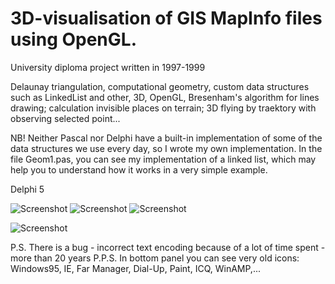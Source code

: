 # 3D-visualisation of GIS MapInfo files using OpenGL.

University diploma project written in 1997-1999

Delaunay triangulation, computational geometry, custom data structures such as LinkedList and other, 3D, OpenGL, Bresenham's algorithm for lines drawing; calculation invisible places on terrain; 3D flying by traektory with observing selected point...

NB! Neither Pascal nor Delphi have a built-in implementation of some of the data structures we use every day, so I wrote my own implementation. In the file Geom1.pas, you can see my implementation of a linked list, which may help you to understand how it works in a very simple example.

Delphi 5

![Screenshot](https://i.imgur.com/Ddk4o4f_d.webp?maxwidth=760&fidelity=grand)
![Screenshot](https://i.imgur.com/YyAbuwz.png)
![Screenshot](https://i.imgur.com/bXOzNqw.png)

![Screenshot](https://i.imgur.com/5Kn0sNF.jpg)


P.S. There is a bug - incorrect text encoding because of a lot of time spent - more than 20 years
P.P.S. In bottom panel you can see very old icons: Windows95, IE, Far Manager, Dial-Up, Paint, ICQ, WinAMP,...
